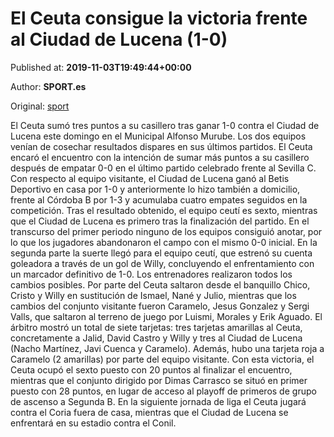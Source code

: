 
# El Ceuta consigue la victoria frente al Ciudad de Lucena (1-0)

Published at: **2019-11-03T19:49:44+00:00**

Author: **SPORT.es**

Original: [sport](https://www.sport.es/es/noticias/tercera-division/el-ceuta-consigue-la-victoria-frente-al-ciudad-de-lucena-1-0-7713119)

El Ceuta sumó tres puntos a su casillero tras ganar 1-0 contra el Ciudad de Lucena este domingo en el Municipal Alfonso Murube. Los dos equipos venían de cosechar resultados dispares en sus últimos partidos. El Ceuta encaró el encuentro con la intención de sumar más puntos a su casillero después de empatar 0-0 en el último partido celebrado frente al Sevilla C. Con respecto al equipo visitante, el Ciudad de Lucena ganó al Betis Deportivo en casa por 1-0 y anteriormente lo hizo también a domicilio, frente al Córdoba B por 1-3 y acumulaba cuatro empates seguidos en la competición. Tras el resultado obtenido, el equipo ceutí es sexto, mientras que el Ciudad de Lucena es primero tras la finalización del partido.
En el transcurso del primer periodo ninguno de los equipos consiguió anotar, por lo que los jugadores abandonaron el campo con el mismo 0-0 inicial.
En la segunda parte la suerte llegó para el equipo ceutí, que estrenó su cuenta goleadora a través de un gol de Willy, concluyendo el enfrentamiento con un marcador definitivo de 1-0.
Los entrenadores realizaron todos los cambios posibles. Por parte del Ceuta saltaron desde el banquillo Chico, Cristo y Willy en sustitución de Ismael, Nané y Julio, mientras que los cambios del conjunto visitante fueron Caramelo, Jesus Gonzalez y Sergi Valls, que saltaron al terreno de juego por Luismi, Morales y Erik Aguado.
El árbitro mostró un total de siete tarjetas: tres tarjetas amarillas al Ceuta, concretamente a Jalid, David Castro y Willy y tres al Ciudad de Lucena (Nacho Martínez, Javi Cuenca y Caramelo). Además, hubo una tarjeta roja a Caramelo (2 amarillas) por parte del equipo visitante.
Con esta victoria, el Ceuta ocupó el sexto puesto con 20 puntos al finalizar el encuentro, mientras que el conjunto dirigido por Dimas Carrasco se situó en primer puesto con 28 puntos, en lugar de acceso al playoff de primeros de grupo de ascenso a Segunda B.
En la siguiente jornada de liga el Ceuta jugará contra el Coria fuera de casa, mientras que el Ciudad de Lucena se enfrentará en su estadio contra el Conil.
